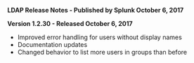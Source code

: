 **LDAP Release Notes - Published by Splunk October 6, 2017**


**Version 1.2.30 - Released October 6, 2017**

* Improved error handling for users without display names
* Documentation updates
* Changed behavior to list more users in groups than before
